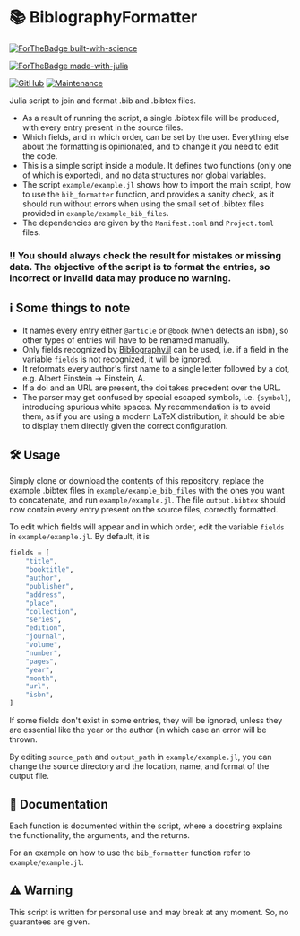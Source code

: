 # 📚 BiblographyFormatter

[![ForTheBadge built-with-science](http://ForTheBadge.com/images/badges/built-with-science.svg)](https://GitHub.com/Ezequiel92/) 

[![ForTheBadge made-with-julia](https://forthebadge.com/images/badges/made-with-julia.svg)](https://julialang.org)

[![GitHub](https://img.shields.io/github/license/Ezequiel92/BiblographyFormatter?style=flat-square)](https://github.com/Ezequiel92/BiblographyFormatter/blob/main/LICENSE) [![Maintenance](https://img.shields.io/maintenance/yes/2021?style=flat-square)](mailto:lozano.ez@gmail.com)

Julia script to join and format .bib and .bibtex files.

- As a result of running the script, a single .bibtex file will be produced, with every entry present in the source files. 
- Which fields, and in which order, can be set by the user. Everything else about the formatting is opinionated, and to change it you need to edit the code.
- This is a simple script inside a module. It defines two functions (only one of which is exported), and no data structures nor global variables.
- The script `example/example.jl` shows how to import the main script, how to use the `bib_formatter` function, and provides a sanity check, as it should run without errors when using the small set of .bibtex files provided in `example/example_bib_files`.
- The dependencies are given by the `Manifest.toml` and `Project.toml` files.

### ‼️ You should always check the result for mistakes or missing data. The objective of the script is to format the entries, so incorrect or invalid data may produce no warning.

## ℹ️ Some things to note

- It names every entry either `@article` or `@book` (when detects an isbn), so other types of entries will have to be renamed manually.
- Only fields recognized by [Bibliography.jl](https://github.com/Humans-of-Julia/Bibliography.jl) can be used, i.e. if a field in the variable `fields` is not recognized, it will be ignored.
- It reformats every author's first name to a single letter followed by a dot, e.g. Albert Einstein -> Einstein, A.
- If a doi and an URL are present, the doi takes precedent over the URL.
- The parser may get confused by special escaped symbols, i.e. `{symbol}`, introducing spurious white spaces. My recommendation is to avoid them, as if you are using a modern LaTeX distribution, it should be able to display them directly given the correct configuration.

## 🛠️ Usage

Simply clone or download the contents of this repository, replace the example .bibtex files in `example/example_bib_files` with the ones you want to concatenate, and run `example/example.jl`. The file `output.bibtex` should now contain every entry present on the source files, correctly formatted.

To edit which fields will appear and in which order, edit the variable `fields` in `example/example.jl`. By default, it is

```julia
fields = [
    "title",
	"booktitle",
    "author",
    "publisher",
    "address",
    "place",
    "collection",
    "series",
    "edition",
    "journal",
    "volume",
    "number",
    "pages",
    "year",
    "month",
    "url",
    "isbn",
]
```

If some fields don't exist in some entries, they will be ignored, unless they are essential like the year or the author (in which case an error will be thrown.

By editing `source_path` and `output_path` in `example/example.jl`, you can change the source directory and the location, name, and format of the output file.

## 📜 Documentation

Each function is documented within the script, where a docstring explains the functionality, the arguments, and the returns.

For an example on how to use the `bib_formatter` function refer to `example/example.jl`.

## ⚠️ Warning

This script is written for personal use and may break at any moment. So, no guarantees are given.
